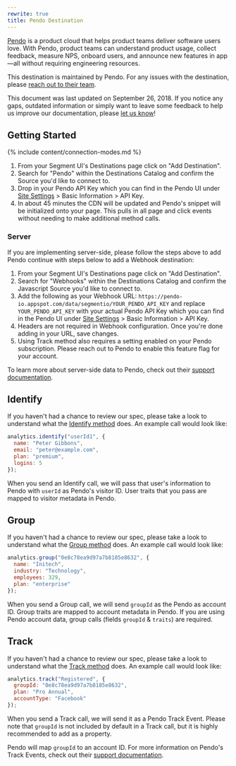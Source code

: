 ```yaml
---
rewrite: true
title: Pendo Destination
---
```


[Pendo](http://www.pendo.io/) is a product cloud that helps product teams deliver software users love. With Pendo, product teams can understand product usage, collect feedback, measure NPS, onboard users, and announce new features in app—all without requiring engineering resources.

This destination is maintained by Pendo. For any issues with the destination, please [reach out to their team](https://help.pendo.io/).

This document was last updated on September 26, 2018. If you notice any gaps, outdated information or simply want to leave some feedback to help us improve our documentation, please [let us know](https://segment.com/help/contact)!

## Getting Started

{% include content/connection-modes.md %}

1. From your Segment UI's Destinations page click on "Add Destination".
2. Search for "Pendo" within the Destinations Catalog and confirm the Source you'd like to connect to.
3. Drop in your Pendo API Key which you can find in the Pendo UI under [Site Settings](https://app.pendo.io/admin) > Basic Information > API Key.
4. In about 45 minutes the CDN will be updated and Pendo's snippet will be initialized onto your page. This pulls in all page and click events without needing to make additional method calls.

### Server

If you are implementing server-side, please follow the steps above to add Pendo continue with steps below to add a Webhook destination:

1. From your Segment UI's Destinations page click on "Add Destination".
2. Search for "Webhooks" within the Destinations Catalog and confirm the Javascript Source you'd like to connect to.
3. Add the following as your Webhook URL: `https://pendo-io.appspot.com/data/segmentio/YOUR_PENDO_API_KEY` and replace `YOUR_PENDO_API_KEY` with your actual Pendo API Key which you can find in the Pendo UI under [Site Settings](https://app.pendo.io/admin) > Basic Information > API Key.
4. Headers are not required in Webhook configuration. Once you're done adding in your URL, save changes.
5. Using Track method also requires a setting enabled on your Pendo subscription. Please reach out to Pendo to enable this feature flag for your account.

To learn more about server-side data to Pendo, check out their [support documentation](https://help.pendo.io/resources/support-library/integrations/segment-integration.html#send-server-side-data-to-pendo).

## Identify

If you haven't had a chance to review our spec, please take a look to understand what the [Identify method](https://segment.com/docs/connections/spec/identify/) does. An example call would look like:

```javascript
analytics.identify("userId1", {
  name: "Peter Gibbons",
  email: "peter@example.com",
  plan: "premium",
  logins: 5
});
```

When you send an Identify call, we will pass that user's information to Pendo with `userId` as Pendo's visitor ID. User traits that you pass are mapped to visitor metadata in Pendo.


## Group

If you haven't had a chance to review our spec, please take a look to understand what the [Group method](https://segment.com/docs/connections/spec/group/) does. An example call would look like:

```javascript
analytics.group("0e8c78ea9d97a7b8185e8632", {
  name: "Initech",
  industry: "Technology",
  employees: 329,
  plan: "enterprise"
});
```

When you send a Group call, we will send `groupId` as the Pendo as account ID. Group traits are mapped to account metadata in Pendo. If you are using Pendo account data, group calls (fields `groupId` & `traits`) are required.

## Track

If you haven't had a chance to review our spec, please take a look to understand what the [Track method](https://segment.com/docs/connections/spec/track/) does. An example call would look like:

```javascript
analytics.track("Registered", {
  groupId: "0e8c78ea9d97a7b8185e8632",
  plan: "Pro Annual",
  accountType: "Facebook"
});
```

When you send a Track call, we will send it as a Pendo Track Event. Please note that `groupId` is not included by default in a Track call, but it is highly recommended to add as a property.

Pendo will map `groupId` to an account ID. For more information on Pendo's Track Events, check out their [support documentation](https://help.pendo.io/resources/support-library/integrations/track-events.html).
